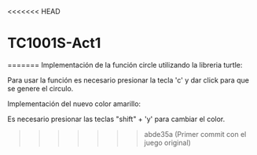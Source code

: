 <<<<<<< HEAD
# TC1001S-Act1
=======
Implementación de la función circle utilizando la libreria turtle:

Para usar la función es necesario presionar la tecla 'c' y dar click para que se genere el circulo.

Implementación del nuevo color amarillo:

Es necesario presionar las teclas "shift" + 'y' para cambiar el color.


>>>>>>> abde35a (Primer commit con el juego original)
